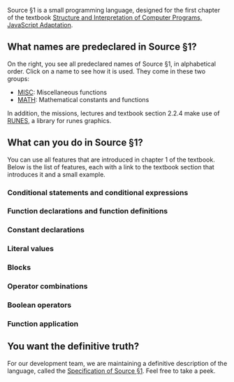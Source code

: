 Source §1 is a small programming language, designed for the first chapter
of the textbook
<a href="https://sicp.comp.nus.edu.sg">Structure and Interpretation
of Computer Programs, JavaScript Adaptation</a>. 

## What names are predeclared in Source §1?

On the right, you see all predeclared names of Source §1, in alphabetical
order. Click on a name to see how it is used. They come in these two groups:
  <ul>
    <li>
      <a href="../MISC/index.html">MISC</a>: Miscellaneous functions
    </li>
    <li>
      <a href="../MATH/index.html">MATH</a>: Mathematical constants and functions
    </li>
  </ul>
In addition, the missions, lectures and textbook section 2.2.4 make
use of <a href="../RUNES/index.html">RUNES</a>, a library for runes graphics.

## What can you do in Source §1?

You can use all features that are introduced in chapter 1 of the
textbook. Below is the list of features, each with a link to the
textbook section that introduces it and a small example.

### Conditional statements and conditional expressions

### Function declarations and function definitions

### Constant declarations

### Literal values

### Blocks

### Operator combinations

### Boolean operators

### Function application

## You want the definitive truth?

For our development team, we are maintaining a definitive description
of the language, called the
<a href="../source_1.pdf">Specification of Source §1</a>. Feel free to
take a peek.

